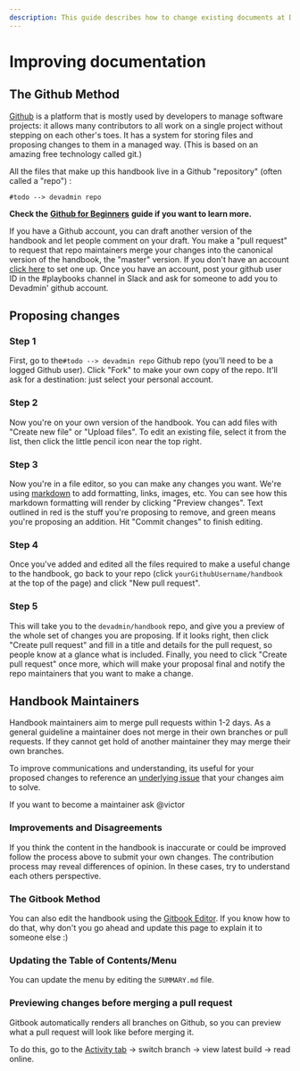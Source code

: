 ```yaml
---
description: This guide describes how to change existing documents at Devadmin
---
```


# Improving documentation

## The Github Method

[Github](https://en.wikipedia.org/wiki/GitHub) is a platform that is mostly used by developers to manage software projects: it allows many contributors to all work on a single project without stepping on each other's toes. It has a system for storing files and proposing changes to them in a managed way. \(This is based on an amazing free technology called git.\)

All the files that make up this handbook live in a Github "repository" \(often called a "repo"\) : 

`#todo --> devadmin repo`

**Check the** [**Github for Beginners**](https://handbook.enspiral.com/guides/github_for_beginners.html) **guide if you want to learn more.**

If you have a Github account, you can draft another version of the handbook and let people comment on your draft. You make a "pull request" to request that repo maintainers merge your changes into the canonical version of the handbook, the "master" version. If you don't have an account [click here](https://github.com/join?source=header-home) to set one up. Once you have an account, post your github user ID in the \#playbooks channel in Slack and ask for someone to add you to Devadmin' github account.

## Proposing changes

### **Step 1**

First, go to the`#todo --> devadmin repo` Github repo \(you'll need to be a logged Github user\). Click "Fork" to make your own copy of the repo. It'll ask for a destination: just select your personal account.

### **Step 2**

Now you're on your own version of the handbook. You can add files with "Create new file" or "Upload files". To edit an existing file, select it from the list, then click the little pencil icon near the top right.

### **Step 3**

Now you're in a file editor, so you can make any changes you want. We're using [markdown](http://loomio.org/markdown) to add formatting, links, images, etc. You can see how this markdown formatting will render by clicking "Preview changes". Text outlined in red is the stuff you're proposing to remove, and green means you're proposing an addition. Hit "Commit changes" to finish editing.

### **Step 4**

Once you've added and edited all the files required to make a useful change to the handbook, go back to your repo \(click `yourGithubUsername/handbook` at the top of the page\) and click "New pull request".

### **Step 5**

This will take you to the `devadmin/handbook` repo, and give you a preview of the whole set of changes you are proposing. If it looks right, then click "Create pull request" and fill in a title and details for the pull request, so people know at a glance what is included. Finally, you need to click "Create pull request" once more, which will make your proposal final and notify the repo maintainers that you want to make a change.

## Handbook Maintainers

Handbook maintainers aim to merge pull requests within 1-2 days. As a general guideline a maintainer does not merge in their own branches or pull requests. If they cannot get hold of another maintainer they may merge their own branches.

To improve communications and understanding, its useful for your proposed changes to reference an [underlying issue](https://github.com/enspiral/improvements/issues) that your changes aim to solve.

If you want to become a maintainer ask @victor

### Improvements and Disagreements <a id="improvements-and-disagreements"></a>

If you think the content in the handbook is inaccurate or could be improved follow the process above to submit your own changes. The contribution process may reveal differences of opinion. In these cases, try to understand each others perspective. 

### The Gitbook Method <a id="the-gitbooks-method"></a>

You can also edit the handbook using the [Gitbook Editor](https://www.gitbook.com/editor). If you know how to do that, why don't you go ahead and update this page to explain it to someone else :\)

### Updating the Table of Contents/Menu <a id="updating-the-table-of-contentsmenu"></a>

You can update the menu by editing the `SUMMARY.md` file.

### Previewing changes before merging a pull request <a id="previewing-changes-before-merging-a-pull-request"></a>

Gitbook automatically renders all branches on Github, so you can preview what a pull request will look like before merging it.

To do this, go to the [Activity tab](https://www.gitbook.com/book/enspiral/enspiral-handbook/activity) -&gt; switch branch -&gt; view latest build -&gt; read online.

